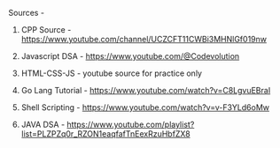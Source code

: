 Sources - 

1. CPP Source - https://www.youtube.com/channel/UCZCFT11CWBi3MHNlGf019nw

2. Javascript DSA - https://www.youtube.com/@Codevolution

3. HTML-CSS-JS - youtube source for practice only

4. Go Lang Tutorial - https://www.youtube.com/watch?v=C8LgvuEBraI

5. Shell Scripting - https://www.youtube.com/watch?v=v-F3YLd6oMw

6. JAVA DSA - https://www.youtube.com/playlist?list=PLZPZq0r_RZON1eaqfafTnEexRzuHbfZX8